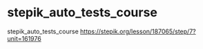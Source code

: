 # stepik_auto_tests_course
stepik_auto_tests_course
https://stepik.org/lesson/187065/step/7?unit=161976